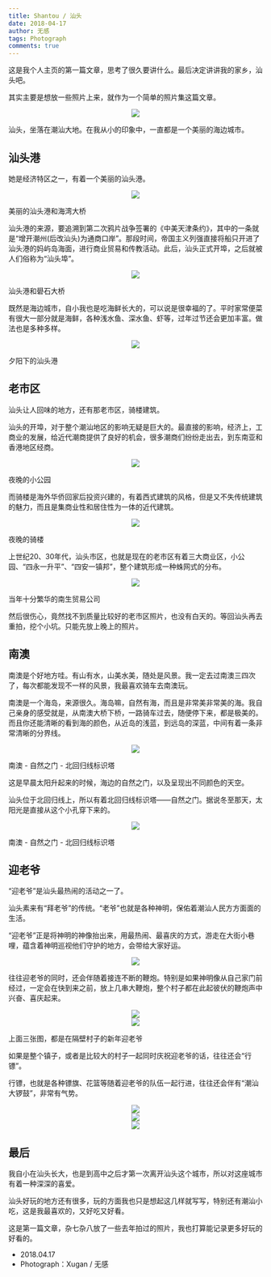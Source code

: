 ```yaml
---
title: Shantou / 汕头
date: 2018-04-17
author: 无感
tags: Photograph
comments: true
---
```


这是我个人主页的第一篇文章，思考了很久要讲什么。最后决定讲讲我的家乡，汕头吧。

其实主要是想放一些照片上来，就作为一个简单的照片集这篇文章。

<center><img src="/images/20180417Shantou/20180417Shantou_0.jpg"></img></center>

<!--more-->

汕头，坐落在潮汕大地。在我从小的印象中，一直都是一个美丽的海边城市。

## 汕头港

她是经济特区之一，有着一个美丽的汕头港。

<center><img src="/images/20180417Shantou/20180417Shantou_1.jpg"></img></center>

美丽的汕头港和海湾大桥

汕头港的来源，要追溯到第二次鸦片战争签署的《中美天津条约》，其中的一条就是“增开潮州(后改汕头)为通商口岸”。那段时间，帝国主义列强直接将船只开进了汕头港的妈屿岛海面，进行商业贸易和传教活动。此后，汕头正式开埠，之后就被人们俗称为“汕头埠”。

<center><img src="/images/20180417Shantou/20180417Shantou_2.jpg"></img></center>

汕头港和礐石大桥

既然是海边城市，自小我也是吃海鲜长大的，可以说是很幸福的了。平时家常便菜有很大一部分就是海鲜，各种浅水鱼、深水鱼、虾等，过年过节还会更加丰富。做法也是多种多样。

<center><img src="/images/20180417Shantou/20180417Shantou_3.jpg"></img></center>

夕阳下的汕头港

## 老市区

汕头让人回味的地方，还有那老市区，骑楼建筑。

汕头的开埠，对于整个潮汕地区的影响无疑是巨大的。最直接的影响，经济上，工商业的发展，给近代潮商提供了良好的机会，很多潮商们纷纷走出去，到东南亚和香港地区经商。

<center><img src="/images/20180417Shantou/20180417Shantou_4.jpg"></img></center>

夜晚的小公园

而骑楼是海外华侨回家后投资兴建的，有着西式建筑的风格，但是又不失传统建筑的魅力，而且是集商业性和居住性为一体的近代建筑。

<center><img src="/images/20180417Shantou/20180417Shantou_5.jpg"></img></center>

夜晚的骑楼

上世纪20、30年代，汕头市区，也就是现在的老市区有着三大商业区，小公园、“四永一升平”、“四安一镇邦”，整个建筑形成一种蛛网式的分布。

<center><img src="/images/20180417Shantou/20180417Shantou_6.jpg"></img></center>

当年十分繁华的南生贸易公司

然后很伤心，竟然找不到质量比较好的老市区照片，也没有白天的。等回汕头再去重拍，挖个小坑。只能先放上晚上的照片。

## 南澳

南澳是个好地方哇。有山有水，山美水美，随处是风景。我一定去过南澳三四次了，每次都能发现不一样的风景，我最喜欢骑车去南澳玩。

南澳是一个海岛，来源很久。海岛嘛，自然有海，而且是非常美非常美的海。我自己亲身的感受就是，从南澳大桥下桥，一路骑车过去，随便停下来，都是极美的。而且你还能清晰的看到海的颜色，从近岛的浅蓝，到远岛的深蓝，中间有着一条非常清晰的分界线。

<center><img src="/images/20180417Shantou/20180417Shantou_7.jpg"></img></center>

南澳 - 自然之门 - 北回归线标识塔

这是早晨太阳升起来的时候，海边的自然之门，以及呈现出不同颜色的天空。

汕头位于北回归线上，所以有着北回归线标识塔——自然之门。据说冬至那天，太阳光是直接从这个小孔穿下来的。

<center><img src="/images/20180417Shantou/20180417Shantou_8.jpg"></img></center>

南澳 - 自然之门 - 北回归线标识塔

## 迎老爷

“迎老爷”是汕头最热闹的活动之一了。

汕头素来有“拜老爷”的传统。“老爷”也就是各种神明，保佑着潮汕人民方方面面的生活。

“迎老爷”正是将神明的神像抬出来，用最热闹、最喜庆的方式，游走在大街小巷哩，蕴含着神明巡视他们守护的地方，会带给大家好运。

<center><img src="/images/20180417Shantou/20180417Shantou_9.jpg"></img></center>

往往迎老爷的同时，还会伴随着接连不断的鞭炮。特别是如果神明像从自己家门前经过，一定会在快到来之前，放上几串大鞭炮，整个村子都在此起彼伏的鞭炮声中兴奋、喜庆起来。

<center><img src="/images/20180417Shantou/20180417Shantou_10.jpg"></img></center>

<center><img src="/images/20180417Shantou/20180417Shantou_11.jpg"></img></center>

上面三张图，都是在隔壁村子的新年迎老爷

如果是整个镇子，或者是比较大的村子一起同时庆祝迎老爷的话，往往还会“行镖”。

行镖，也就是各种镖旗、花篮等随着迎老爷的队伍一起行进，往往还会伴有“潮汕大锣鼓”，非常有气势。

<center><img src="/images/20180417Shantou/20180417Shantou_12.jpg"></img></center>

<center><img src="/images/20180417Shantou/20180417Shantou_13.jpg"></img></center>

<center><img src="/images/20180417Shantou/20180417Shantou_14.jpg"></img></center>

## 最后

我自小在汕头长大，也是到高中之后才第一次离开汕头这个城市，所以对这座城市有着一种深深的喜爱。

汕头好玩的地方还有很多，玩的方面我也只是想起这几样就写写，特别还有潮汕小吃，这是我最喜欢的，又好吃又好看。

这是第一篇文章，杂七杂八放了一些去年拍过的照片，我也打算能记录更多好玩的好看的。



- 2018.04.17
- Photograph：Xugan / 无感